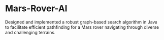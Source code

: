 # Mars-Rover-AI
Designed and implemented a robust graph-based search algorithm in Java to facilitate efficient pathfinding for a Mars rover navigating through diverse and challenging terrains.
